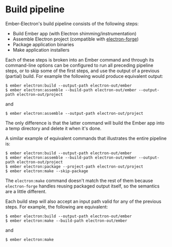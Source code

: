 # Build pipeline
Ember-Electron's build pipeline consists of the following steps:

* Build Ember app (with Electron shimming/instrumentation)
* Assemble Electron project (compatible with [electron-forge](https://github.com/electron-userland/electron-forge))
* Package application binaries
* Make application installers

Each of these steps is broken into an Ember command and through its command-line
options can be configured to run all preceding pipeline steps, or to skip some
of the first steps, and use the output of a previous (partial) build. For
example the following would produce equivalent output:

```
$ ember electron:build --output-path electron-out/ember
$ ember electron:assemble --build-path electron-out/ember --output-path electron-out/project
```

and

```
$ ember electron:assemble --output-path electron-out/project
```

The only difference is that the latter command will build the Ember app into a
temp directory and delete it when it's done.

A similar example of equivalent commands that illustrates the entire pipeline
is:

```
$ ember electron:build --output-path electron-out/ember
$ ember electron:assemble --build-path electron-out/ember --output-path electron-out/project
$ ember electron:package --project-path electron-out/project
$ ember electron:make --skip-package
```

The `electron:make` command doesn't match the rest of them because
`electron-forge` handles reusing packaged output itself, so the semantics are a
little different.

Each build step will also accept an input path valid for any of the previous
steps. For example, the following are equivalent:

```
$ ember electron:build --output-path electron-out/ember
$ ember electron:make --build-path electron-out/ember
```

and

```
$ ember electron:make
```

